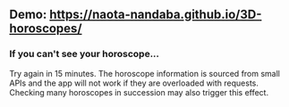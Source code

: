 ## Demo: https://naota-nandaba.github.io/3D-horoscopes/

### If you can't see your horoscope...

Try again in 15 minutes. The horoscope information is sourced from small
APIs and the app will not work if they are overloaded with requests.
Checking many horoscopes in succession may also trigger this effect.
